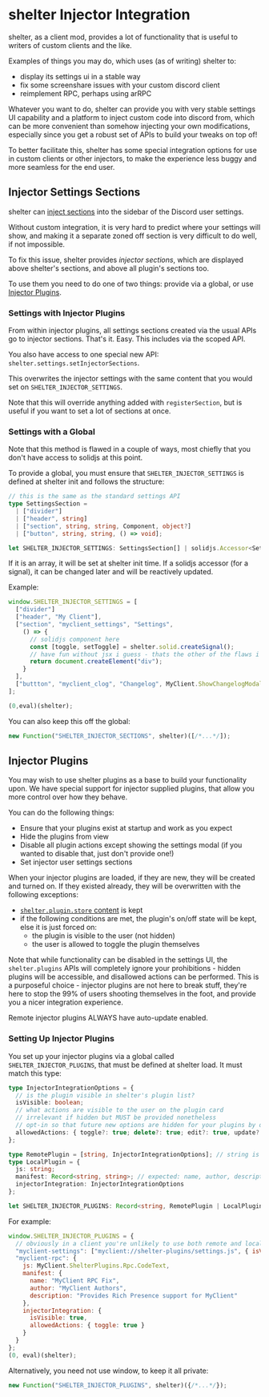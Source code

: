 # shelter Injector Integration

shelter, as a client mod, provides a lot of functionality that is useful to writers of custom clients and the like.

Examples of things you may do, which uses (as of writing) shelter to:
 - display its settings ui in a stable way
 - fix some screenshare issues with your custom discord client
 - reimplement RPC, perhaps using arRPC

Whatever you want to do, shelter can provide you with very stable settings UI capability and a platform to inject
custom code into discord from, which can be more convenient than somehow injecting your own modifications,
especially since you get a robust set of APIs to build your tweaks on top of!

To better facilitate this, shelter has some special integration options for use in custom clients or other injectors,
to make the experience less buggy and more seamless for the end user.

## Injector Settings Sections

shelter can [inject sections](/reference#shelter-settings) into the sidebar of the Discord user settings.

Without custom integration, it is very hard to predict where your settings will show, and making it a separate zoned
off section is very difficult to do well, if not impossible.

To fix this issue, shelter provides _injector sections_, which are displayed above shelter's sections, and above all
plugin's sections too.

To use them you need to do one of two things: provide via a global, or use [Injector Plugins](#injector-plugins).

### Settings with Injector Plugins

From within injector plugins, all settings sections created via the usual APIs go to injector sections.
That's it. Easy.
This includes via the scoped API.

You also have access to one special new API: `shelter.settings.setInjectorSections`.

This overwrites the injector settings with the same content that you would set on `SHELTER_INJECTOR_SETTINGS`.

Note that this will override anything added with `registerSection`, but is useful if you want to set a lot of sections at once.

### Settings with a Global

Note that this method is flawed in a couple of ways, most chiefly that you don't have access to solidjs at this point.

To provide a global, you must ensure that `SHELTER_INJECTOR_SETTINGS` is defined at shelter init and follows the structure:
```ts
// this is the same as the standard settings API
type SettingsSection =
  | ["divider"]
  | ["header", string]
  | ["section", string, string, Component, object?]
  | ["button", string, string, () => void];

let SHELTER_INJECTOR_SETTINGS: SettingsSection[] | solidjs.Accessor<SettingsSection[]>;
```

If it is an array, it will be set at shelter init time.
If a solidjs accessor (for a signal), it can be changed later and will be reactively updated.

Example:
```js
window.SHELTER_INJECTOR_SETTINGS = [
  ["divider"]
  ["header", "My Client"],
  ["section", "myclient_settings", "Settings",
    () => {
      // solidjs component here
      const [toggle, setToggle] = shelter.solid.createSignal();
      // have fun without jsx i guess - thats the other of the flaws i mentioned
      return document.createElement("div");
    }
  ],
  ["buttton", "myclient_clog", "Changelog", MyClient.ShowChangelogModal]
];

(0,eval)(shelter);
```

You can also keep this off the global:
```js
new Function("SHELTER_INJECTOR_SECTIONS", shelter)([/*...*/]);
```

## Injector Plugins

You may wish to use shelter plugins as a base to build your functionality upon.
We have special support for injector supplied plugins, that allow you more control over how they behave.

You can do the following things:
- Ensure that your plugins exist at startup and work as you expect
- Hide the plugins from view
- Disable all plugin actions except showing the settings modal (if you wanted to disable that, just don't provide one!)
- Set injector user settings sections

When your injector plugins are loaded, if they are new, they will be created and turned on.
If they existed already, they will be overwritten with the following exceptions:
- [`shelter.plugin.store` content](/reference#shelter-plugin-store) is kept
- if the following conditions are met, the plugin's on/off state will be kept, else it is just forced on:
  * the plugin is visible to the user (not hidden)
  * the user is allowed to toggle the plugin themselves

Note that while functionality can be disabled in the settings UI, the `shelter.plugins` APIs will completely ignore your
prohibitions - hidden plugins will be accessible, and disallowed actions can be performed.
This is a purposeful choice - injector plugins are not here to break stuff,
they're here to stop the 99% of users shooting themselves in the foot, and provide you a nicer integration experience.

Remote injector plugins ALWAYS have auto-update enabled.

### Setting Up Injector Plugins

You set up your injector plugins via a global called `SHELTER_INJECTOR_PLUGINS`, that must be defined at shelter load.
It must match this type:
```ts
type InjectorIntegrationOptions = {
  // is the plugin visible in shelter's plugin list?
  isVisible: boolean;
  // what actions are visible to the user on the plugin card
  // irrelevant if hidden but MUST be provided nonetheless
  // opt-in so that future new options are hidden for your plugins by default.
  allowedActions: { toggle?: true; delete?: true; edit?: true, update?: true };
};

type RemotePlugin = [string, InjectorIntegrationOptions]; // string is the plugin url
type LocalPlugin = {
  js: string;
  manifest: Record<string, string>; // expected: name, author, description
  injectorIntegration: InjectorIntegrationOptions
};

let SHELTER_INJECTOR_PLUGINS: Record<string, RemotePlugin | LocalPlugin>;
```

For example:
```js
window.SHELTER_INJECTOR_PLUGINS = {
  // obviously in a client you're unlikely to use both remote and local together, but we do here for education purposes
  "myclient-settings": ["myclient://shelter-plugins/settings.js", { isVisible: false, allowedActions: {} }],
  "myclient-rpc": {
    js: MyClient.ShelterPlugins.Rpc.CodeText,
    manifest: {
      name: "MyClient RPC Fix",
      author: "MyClient Authors",
      description: "Provides Rich Presence support for MyClient"
    },
    injectorIntegration: {
      isVisible: true,
      allowedActions: { toggle: true }
    }
  }
};
(0, eval)(shelter);
```

Alternatively, you need not use window, to keep it all private:
```js
new Function("SHELTER_INJECTOR_PLUGINS", shelter)({/*...*/});
```